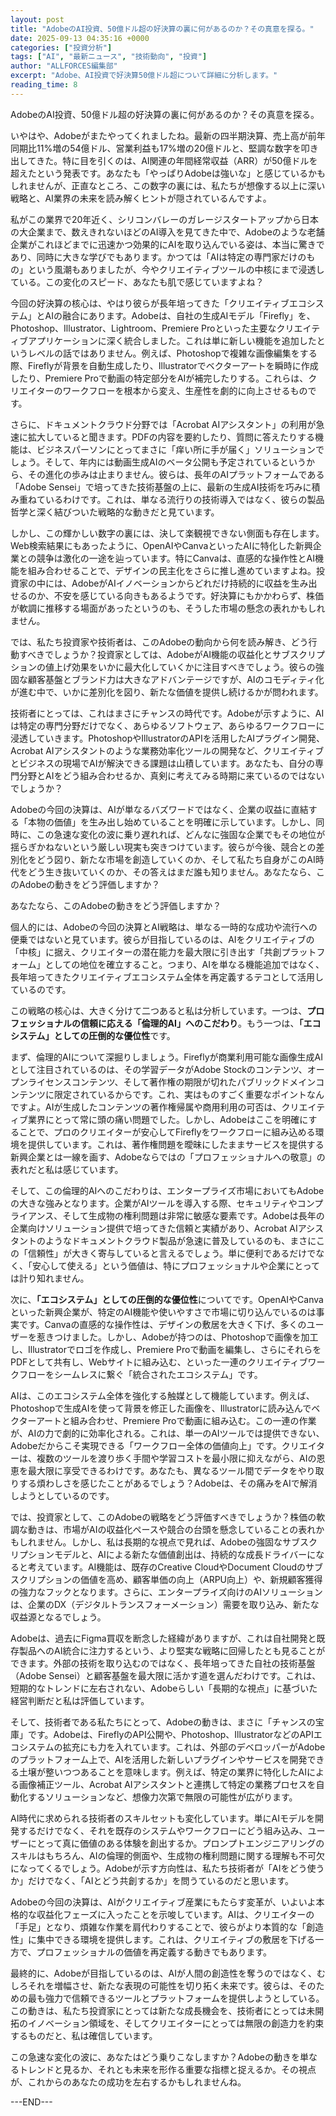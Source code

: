 ```yaml
---
layout: post
title: "AdobeのAI投資、50億ドル超の好決算の裏に何があるのか？その真意を探る。"
date: 2025-09-13 04:35:16 +0000
categories: ["投資分析"]
tags: ["AI", "最新ニュース", "技術動向", "投資"]
author: "ALLFORCES編集部"
excerpt: "Adobe、AI投資で好決算50億ドル超について詳細に分析します。"
reading_time: 8
---
```


AdobeのAI投資、50億ドル超の好決算の裏に何があるのか？その真意を探る。

いやはや、Adobeがまたやってくれましたね。最新の四半期決算、売上高が前年同期比11%増の54億ドル、営業利益も17%増の20億ドルと、堅調な数字を叩き出してきた。特に目を引くのは、AI関連の年間経常収益（ARR）が50億ドルを超えたという発表です。あなたも「やっぱりAdobeは強いな」と感じているかもしれませんが、正直なところ、この数字の裏には、私たちが想像する以上に深い戦略と、AI業界の未来を読み解くヒントが隠されているんですよ。

私がこの業界で20年近く、シリコンバレーのガレージスタートアップから日本の大企業まで、数えきれないほどのAI導入を見てきた中で、Adobeのような老舗企業がこれほどまでに迅速かつ効果的にAIを取り込んでいる姿は、本当に驚きであり、同時に大きな学びでもあります。かつては「AIは特定の専門家だけのもの」という風潮もありましたが、今やクリエイティブツールの中核にまで浸透している。この変化のスピード、あなたも肌で感じていますよね？

今回の好決算の核心は、やはり彼らが長年培ってきた「クリエイティブエコシステム」とAIの融合にあります。Adobeは、自社の生成AIモデル「Firefly」を、Photoshop、Illustrator、Lightroom、Premiere Proといった主要なクリエイティブアプリケーションに深く統合しました。これは単に新しい機能を追加したというレベルの話ではありません。例えば、Photoshopで複雑な画像編集をする際、Fireflyが背景を自動生成したり、Illustratorでベクターアートを瞬時に作成したり、Premiere Proで動画の特定部分をAIが補完したりする。これらは、クリエイターのワークフローを根本から変え、生産性を劇的に向上させるものです。

さらに、ドキュメントクラウド分野では「Acrobat AIアシスタント」の利用が急速に拡大していると聞きます。PDFの内容を要約したり、質問に答えたりする機能は、ビジネスパーソンにとってまさに「痒い所に手が届く」ソリューションでしょう。そして、年内には動画生成AIのベータ公開も予定されているというから、その進化の歩みは止まりません。彼らは、長年のAIプラットフォームである「Adobe Sensei」で培ってきた技術基盤の上に、最新の生成AI技術を巧みに積み重ねているわけです。これは、単なる流行りの技術導入ではなく、彼らの製品哲学と深く結びついた戦略的な動きだと見ています。

しかし、この輝かしい数字の裏には、決して楽観視できない側面も存在します。Web検索結果にもあったように、OpenAIやCanvaといったAIに特化した新興企業との競争は激化の一途を辿っています。特にCanvaは、直感的な操作性とAI機能を組み合わせることで、デザインの民主化をさらに推し進めていますよね。投資家の中には、AdobeがAIイノベーションからどれだけ持続的に収益を生み出せるのか、不安を感じている向きもあるようです。好決算にもかかわらず、株価が軟調に推移する場面があったというのも、そうした市場の懸念の表れかもしれません。

では、私たち投資家や技術者は、このAdobeの動向から何を読み解き、どう行動すべきでしょうか？投資家としては、AdobeがAI機能の収益化とサブスクリプションの値上げ効果をいかに最大化していくかに注目すべきでしょう。彼らの強固な顧客基盤とブランド力は大きなアドバンテージですが、AIのコモディティ化が進む中で、いかに差別化を図り、新たな価値を提供し続けるかが問われます。

技術者にとっては、これはまさにチャンスの時代です。Adobeが示すように、AIは特定の専門分野だけでなく、あらゆるソフトウェア、あらゆるワークフローに浸透していきます。PhotoshopやIllustratorのAPIを活用したAIプラグイン開発、Acrobat AIアシスタントのような業務効率化ツールの開発など、クリエイティブとビジネスの現場でAIが解決できる課題は山積しています。あなたも、自分の専門分野とAIをどう組み合わせるか、真剣に考えてみる時期に来ているのではないでしょうか？

Adobeの今回の決算は、AIが単なるバズワードではなく、企業の収益に直結する「本物の価値」を生み出し始めていることを明確に示しています。しかし、同時に、この急速な変化の波に乗り遅れれば、どんなに強固な企業でもその地位が揺らぎかねないという厳しい現実も突きつけています。彼らが今後、競合との差別化をどう図り、新たな市場を創造していくのか、そして私たち自身がこのAI時代をどう生き抜いていくのか、その答えはまだ誰も知りません。あなたなら、このAdobeの動きをどう評価しますか？

あなたなら、このAdobeの動きをどう評価しますか？

個人的には、Adobeの今回の決算とAI戦略は、単なる一時的な成功や流行への便乗ではないと見ています。彼らが目指しているのは、AIをクリエイティブの「中核」に据え、クリエイターの潜在能力を最大限に引き出す「共創プラットフォーム」としての地位を確立すること。つまり、AIを単なる機能追加ではなく、長年培ってきたクリエイティブエコシステム全体を再定義するテコとして活用しているのです。

この戦略の核心は、大きく分けて二つあると私は分析しています。一つは、**プロフェッショナルの信頼に応える「倫理的AI」へのこだわり**。もう一つは、**「エコシステム」としての圧倒的な優位性**です。

まず、倫理的AIについて深掘りしましょう。Fireflyが商業利用可能な画像生成AIとして注目されているのは、その学習データがAdobe Stockのコンテンツ、オープンライセンスコンテンツ、そして著作権の期限が切れたパブリックドメインコンテンツに限定されているからです。これ、実はものすごく重要なポイントなんですよ。AIが生成したコンテンツの著作権帰属や商用利用の可否は、クリエイティブ業界にとって常に頭の痛い問題でした。しかし、Adobeはここを明確にすることで、プロのクリエイターが安心してFireflyをワークフローに組み込める環境を提供しています。これは、著作権問題を曖昧にしたままサービスを提供する新興企業とは一線を画す、Adobeならではの「プロフェッショナルへの敬意」の表れだと私は感じています。

そして、この倫理的AIへのこだわりは、エンタープライズ市場においてもAdobeの大きな強みとなります。企業がAIツールを導入する際、セキュリティやコンプライアンス、そして生成物の権利問題は非常に敏感な要素です。Adobeは長年の企業向けソリューション提供で培ってきた信頼と実績があり、Acrobat AIアシスタントのようなドキュメントクラウド製品が急速に普及しているのも、まさにこの「信頼性」が大きく寄与していると言えるでしょう。単に便利であるだけでなく、「安心して使える」という価値は、特にプロフェッショナルや企業にとっては計り知れません。

次に、**「エコシステム」としての圧倒的な優位性**についてです。OpenAIやCanvaといった新興企業が、特定のAI機能や使いやすさで市場に切り込んでいるのは事実です。Canvaの直感的な操作性は、デザインの敷居を大きく下げ、多くのユーザーを惹きつけました。しかし、Adobeが持つのは、Photoshopで画像を加工し、Illustratorでロゴを作成し、Premiere Proで動画を編集し、さらにそれらをPDFとして共有し、Webサイトに組み込む、といった一連のクリエイティブワークフローをシームレスに繋ぐ「統合されたエコシステム」です。

AIは、このエコシステム全体を強化する触媒として機能しています。例えば、Photoshopで生成AIを使って背景を修正した画像を、Illustratorに読み込んでベクターアートと組み合わせ、Premiere Proで動画に組み込む。この一連の作業が、AIの力で劇的に効率化される。これは、単一のAIツールでは提供できない、Adobeだからこそ実現できる「ワークフロー全体の価値向上」です。クリエイターは、複数のツールを渡り歩く手間や学習コストを最小限に抑えながら、AIの恩恵を最大限に享受できるわけです。あなたも、異なるツール間でデータをやり取りする煩わしさを感じたことがあるでしょう？Adobeは、その痛みをAIで解消しようとしているのです。

では、投資家として、このAdobeの戦略をどう評価すべきでしょうか？株価の軟調な動きは、市場がAIの収益化ペースや競合の台頭を懸念していることの表れかもしれません。しかし、私は長期的な視点で見れば、Adobeの強固なサブスクリプションモデルと、AIによる新たな価値創出は、持続的な成長ドライバーになると考えています。AI機能は、既存のCreative CloudやDocument Cloudのサブスクリプションの価値を高め、顧客単価の向上（ARPU向上）や、新規顧客獲得の強力なフックとなります。さらに、エンタープライズ向けのAIソリューションは、企業のDX（デジタルトランスフォーメーション）需要を取り込み、新たな収益源となるでしょう。

Adobeは、過去にFigma買収を断念した経緯がありますが、これは自社開発と既存製品へのAI統合に注力するという、より堅実な戦略に回帰したとも見ることができます。外部の技術を取り込むのではなく、長年培ってきた自社の技術基盤（Adobe Sensei）と顧客基盤を最大限に活かす道を選んだわけです。これは、短期的なトレンドに左右されない、Adobeらしい「長期的な視点」に基づいた経営判断だと私は評価しています。

そして、技術者である私たちにとって、Adobeの動きは、まさに「チャンスの宝庫」です。Adobeは、FireflyのAPI公開や、Photoshop、IllustratorなどのAPIエコシステムの拡充にも力を入れています。これは、外部のデベロッパーがAdobeのプラットフォーム上で、AIを活用した新しいプラグインやサービスを開発できる土壌が整いつつあることを意味します。例えば、特定の業界に特化したAIによる画像補正ツール、Acrobat AIアシスタントと連携して特定の業務プロセスを自動化するソリューションなど、想像力次第で無限の可能性が広がります。

AI時代に求められる技術者のスキルセットも変化しています。単にAIモデルを開発するだけでなく、それを既存のシステムやワークフローにどう組み込み、ユーザーにとって真に価値のある体験を創出するか。プロンプトエンジニアリングのスキルはもちろん、AIの倫理的側面や、生成物の権利問題に関する理解も不可欠になってくるでしょう。Adobeが示す方向性は、私たち技術者が「AIをどう使うか」だけでなく、「AIとどう共創するか」を問うているのだと思います。

Adobeの今回の決算は、AIがクリエイティブ産業にもたらす変革が、いよいよ本格的な収益化フェーズに入ったことを示唆しています。AIは、クリエイターの「手足」となり、煩雑な作業を肩代わりすることで、彼らがより本質的な「創造性」に集中できる環境を提供します。これは、クリエイティブの敷居を下げる一方で、プロフェッショナルの価値を再定義する動きでもあります。

最終的に、Adobeが目指しているのは、AIが人間の創造性を奪うのではなく、むしろそれを増幅させ、新たな表現の可能性を切り拓く未来です。彼らは、そのための最も強力で信頼できるツールとプラットフォームを提供しようとしている。この動きは、私たち投資家にとっては新たな成長機会を、技術者にとっては未開拓のイノベーション領域を、そしてクリエイターにとっては無限の創造力を約束するものだと、私は確信しています。

この急速な変化の波に、あなたはどう乗りこなしますか？Adobeの動きを単なるトレンドと見るか、それとも未来を形作る重要な指標と捉えるか。その視点が、これからのあなたの成功を左右するかもしれませんね。

---END---